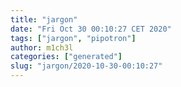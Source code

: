 ```yaml
---
title: "jargon"
date: "Fri Oct 30 00:10:27 CET 2020"
tags: ["jargon", "pipotron"]
author: m1ch3l
categories: ["generated"]
slug: "jargon/2020-10-30-00:10:27"
---
```



